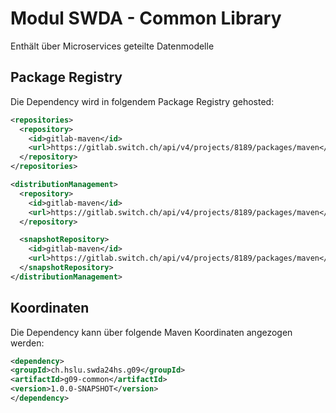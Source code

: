 # Modul SWDA - Common Library
Enthält über Microservices geteilte Datenmodelle
## Package Registry
Die Dependency wird in folgendem Package Registry gehosted:
```xml
<repositories>
  <repository>
    <id>gitlab-maven</id>
    <url>https://gitlab.switch.ch/api/v4/projects/8189/packages/maven</url>
  </repository>
</repositories>

<distributionManagement>
  <repository>
    <id>gitlab-maven</id>
    <url>https://gitlab.switch.ch/api/v4/projects/8189/packages/maven</url>
  </repository>

  <snapshotRepository>
    <id>gitlab-maven</id>
    <url>https://gitlab.switch.ch/api/v4/projects/8189/packages/maven</url>
  </snapshotRepository>
</distributionManagement>
```
## Koordinaten
Die Dependency kann über folgende Maven Koordinaten angezogen werden:
```xml
<dependency>
<groupId>ch.hslu.swda24hs.g09</groupId>
<artifactId>g09-common</artifactId>
<version>1.0.0-SNAPSHOT</version>
</dependency>
```